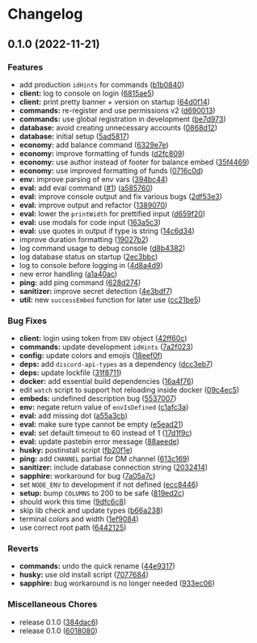 # Changelog

## 0.1.0 (2022-11-21)


### Features

* add production `idHints` for commands ([b1b0840](https://github.com/hblomqvist/discosino/commit/b1b0840a82254d27a286b3d806236ba590c7e730))
* **client:** log to console on login ([6815ae5](https://github.com/hblomqvist/discosino/commit/6815ae5e3822822b65f20be2b0a72f381ca02936))
* **client:** print pretty banner + version on startup ([64d0f14](https://github.com/hblomqvist/discosino/commit/64d0f14e7e29b3db49ef805615114f223a8c18a7))
* **commands:** re-register and use permissions v2 ([d690013](https://github.com/hblomqvist/discosino/commit/d690013bf51ecf89d99db487acd3133fbf333f9c))
* **commands:** use global registration in development ([be7d973](https://github.com/hblomqvist/discosino/commit/be7d9735231a350413ee62620078043f26340d12))
* **database:** avoid creating unnecessary accounts ([0868d12](https://github.com/hblomqvist/discosino/commit/0868d12a1e79152ca1108db0c96ea46099a549ab))
* **database:** initial setup ([5ad5817](https://github.com/hblomqvist/discosino/commit/5ad58175b2ce876afd452db28c0c85250c9f4239))
* **economy:** add balance command ([6329e7e](https://github.com/hblomqvist/discosino/commit/6329e7ed8ff90a0bfce5b4d181d67289f825556d))
* **economy:** improve formatting of funds ([d2fc809](https://github.com/hblomqvist/discosino/commit/d2fc8095feb6d387993cd878f0d34e0c13c307c9))
* **economy:** use author instead of footer for balance embed ([35f4469](https://github.com/hblomqvist/discosino/commit/35f4469f7a83dfde9419480a1c00103fa4e36dfd))
* **economy:** use improved formatting of funds ([0716c0d](https://github.com/hblomqvist/discosino/commit/0716c0dee11b760188d51b7afad7b1144af566d3))
* **env:** improve parsing of env vars ([394bc44](https://github.com/hblomqvist/discosino/commit/394bc441b3994527b092cfe98b040af19e95777b))
* **eval:** add eval command ([#1](https://github.com/hblomqvist/discosino/issues/1)) ([a585760](https://github.com/hblomqvist/discosino/commit/a5857606707bd6564088fbb5e187b50aaa3b69f3))
* **eval:** improve console output and fix various bugs ([2df53e3](https://github.com/hblomqvist/discosino/commit/2df53e33053bc27b2aaa4898ddd07ecde3609ff4))
* **eval:** improve output and refactor ([1389070](https://github.com/hblomqvist/discosino/commit/138907029be5e2a8c3be8665a38ca2417fcd8fda))
* **eval:** lower the `printWidth` for prettified input ([d659f20](https://github.com/hblomqvist/discosino/commit/d659f20120533894f96e7080748435661050de65))
* **eval:** use modals for code input ([163a5c3](https://github.com/hblomqvist/discosino/commit/163a5c36b989248de01a5e8632efeafba31edf5e))
* **eval:** use quotes in output if type is string ([14c6d34](https://github.com/hblomqvist/discosino/commit/14c6d3463c77bec4db5c90140f2610f70862fe00))
* improve duration formatting ([19027b2](https://github.com/hblomqvist/discosino/commit/19027b2e42c907d71eaced5f9b89a2c487ee3a58))
* log command usage to debug console ([d8b4382](https://github.com/hblomqvist/discosino/commit/d8b43826763d83dd454137c15993cca6eea8aa5c))
* log database status on startup ([2ec3bbc](https://github.com/hblomqvist/discosino/commit/2ec3bbcb686e49766fa1f16bff0c59c0c966ba82))
* log to console before logging in ([4d8a4d9](https://github.com/hblomqvist/discosino/commit/4d8a4d924737501c45b2db6e830f42c4c8076152))
* new error handling ([a1a40ac](https://github.com/hblomqvist/discosino/commit/a1a40acf8320ae5f487d2a247d041d9218d8b8b8))
* **ping:** add ping command ([628d274](https://github.com/hblomqvist/discosino/commit/628d274b795c7364969057c24500af24665f3bab))
* **sanitizer:** improve secret detection ([4e3bdf7](https://github.com/hblomqvist/discosino/commit/4e3bdf734311dd46122029227e93511faa57e9a9))
* **util:** new `successEmbed` function for later use ([cc21be5](https://github.com/hblomqvist/discosino/commit/cc21be56739524cb17fdd11b192f41d39cdcebcc))


### Bug Fixes

* **client:** login using token from `ENV` object ([42ff60c](https://github.com/hblomqvist/discosino/commit/42ff60ca1cc00b2b4f6cc99fa4e40dafc79665c7))
* **commands:** update development `idHints` ([7a2f023](https://github.com/hblomqvist/discosino/commit/7a2f02391d161dd176f0b03320ee59e8192a5739))
* **config:** update colors and emojis ([18eef0f](https://github.com/hblomqvist/discosino/commit/18eef0f3233143417a2edbd3f15b7d23aff34554))
* **deps:** add `discord-api-types` as a dependency ([dcc3eb7](https://github.com/hblomqvist/discosino/commit/dcc3eb73a65abd475e039247854760a5df92322b))
* **deps:** update lockfile ([31f8711](https://github.com/hblomqvist/discosino/commit/31f8711362c26bdf38de665e6dade1b25106e379))
* **docker:** add essential build dependencies ([16a4f76](https://github.com/hblomqvist/discosino/commit/16a4f7690e351c31ead911904d6ba7ee0af5c506))
* edit `watch` script to support hot reloading inside docker ([09c4ec5](https://github.com/hblomqvist/discosino/commit/09c4ec5a4bc61c95e54e6138be34744c5f5def10))
* **embeds:** undefined description bug ([5537007](https://github.com/hblomqvist/discosino/commit/553700798cf93d8cca55796f06a3e27099681725))
* **env:** negate return value of `envIsDefined` ([c1afc3a](https://github.com/hblomqvist/discosino/commit/c1afc3a525bf67bb6e07946c1509233100dc35d7))
* **eval:** add missing dot ([a55a3cb](https://github.com/hblomqvist/discosino/commit/a55a3cb88910f708ba5130c81c99a4110266d873))
* **eval:** make sure type cannot be empty ([e5ead21](https://github.com/hblomqvist/discosino/commit/e5ead21ed1cf4a6fc711082d464a78fdb946c503))
* **eval:** set default timeout to 60 instead of 1 ([17d1f9c](https://github.com/hblomqvist/discosino/commit/17d1f9cc0f84775b72213a5631b10986a02eda0d))
* **eval:** update pastebin error message ([88aeede](https://github.com/hblomqvist/discosino/commit/88aeede33e0e97de23951def7c4b432e1c208c00))
* **husky:** postinstall script ([fb20f1e](https://github.com/hblomqvist/discosino/commit/fb20f1ec03364df742597c8b4e5f32717b4755a6))
* **ping:** add `CHANNEL` partial for DM channel ([613c169](https://github.com/hblomqvist/discosino/commit/613c16906d269966665669d76a021518848e9ee5))
* **sanitizer:** include database connection string ([2032414](https://github.com/hblomqvist/discosino/commit/203241409d39205cf29bd565893a9d8310090a5d))
* **sapphire:** workaround for bug ([7a05a7c](https://github.com/hblomqvist/discosino/commit/7a05a7cddb7e43a62793cdca2edd1d908abd1dee))
* set `NODE_ENV` to development if not defined ([ecc8446](https://github.com/hblomqvist/discosino/commit/ecc8446ea1cc8ae6c38875336a2f43993f75388a))
* **setup:** bump `COLUMNS` to 200 to be safe ([819ed2c](https://github.com/hblomqvist/discosino/commit/819ed2cefbdf1e7df5a664e19d306dc79b6bcef6))
* should work this time ([9dfc6c8](https://github.com/hblomqvist/discosino/commit/9dfc6c8edabe5227defbac427a32f10ab20b7300))
* skip lib check and update types ([b66a238](https://github.com/hblomqvist/discosino/commit/b66a23822a42f361dad52a900160be00a4f8fcc4))
* terminal colors and width ([1ef9084](https://github.com/hblomqvist/discosino/commit/1ef90846bf060ade15d19e22193e48feb3dd82ac))
* use correct root path ([6442125](https://github.com/hblomqvist/discosino/commit/644212541eb1d9e9bcb45acdea30d69bd85982ae))


### Reverts

* **commands:** undo the quick rename ([44e9317](https://github.com/hblomqvist/discosino/commit/44e93173a644da2152f48a7abfe5456f05088a1e))
* **husky:** use old install script ([7077684](https://github.com/hblomqvist/discosino/commit/707768453fd480bb55613d4f6a5108fa7d0c8390))
* **sapphire:** bug workaround is no longer needed ([933ec06](https://github.com/hblomqvist/discosino/commit/933ec06f2c8c7fd7fee0d3e240f578a636537dbf))


### Miscellaneous Chores

* release 0.1.0 ([384dac6](https://github.com/hblomqvist/discosino/commit/384dac64eb442c89d501df912b3d910b7d37c5c9))
* release 0.1.0 ([6018080](https://github.com/hblomqvist/discosino/commit/60180800429e3b3ef1e73eb7ad7797d1237fea36))
